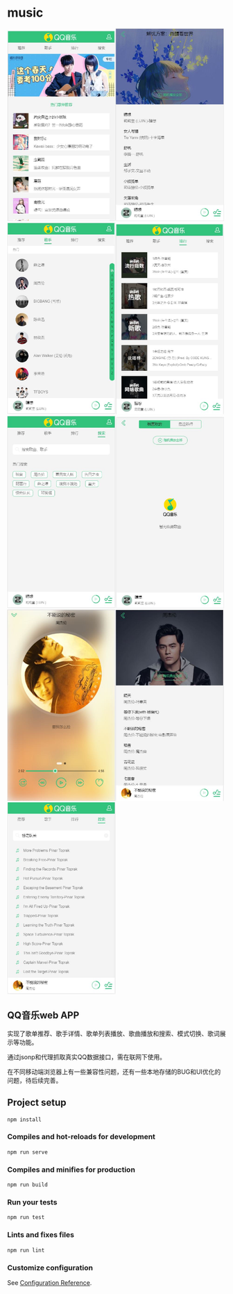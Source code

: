 # music
   <img src="https://raw.githubusercontent.com/kchsw/Hello-Github/master/image/QQ-001.JPG" width="250"><img src="https://raw.githubusercontent.com/kchsw/Hello-Github/master/image/QQ-002.JPG" width="250"><img src="https://raw.githubusercontent.com/kchsw/Hello-Github/master/image/QQ-003.JPG" width="250"><img src="https://raw.githubusercontent.com/kchsw/Hello-Github/master/image/QQ-004.JPG" width="250"><img src="https://raw.githubusercontent.com/kchsw/Hello-Github/master/image/QQ-005.JPG" width="250"><img src="https://raw.githubusercontent.com/kchsw/Hello-Github/master/image/QQ-006.JPG" width="250"><img src="https://raw.githubusercontent.com/kchsw/Hello-Github/master/image/QQ-007.JPG" width="250"><img src="https://raw.githubusercontent.com/kchsw/Hello-Github/master/image/QQ-008.JPG" width="250"><img src="https://raw.githubusercontent.com/kchsw/Hello-Github/master/image/QQ-009.JPG" width="250">
## QQ音乐web APP
   实现了歌单推荐、歌手详情、歌单列表播放、歌曲播放和搜索、模式切换、歌词展示等功能。
   
   通过jsonp和代理抓取真实QQ数据接口，需在联网下使用。
   
   在不同移动端浏览器上有一些兼容性问题，还有一些本地存储的BUG和UI优化的问题，待后续完善。
## Project setup
```
npm install
```

### Compiles and hot-reloads for development
```
npm run serve
```

### Compiles and minifies for production
```
npm run build
```

### Run your tests
```
npm run test
```

### Lints and fixes files
```
npm run lint
```

### Customize configuration
See [Configuration Reference](https://cli.vuejs.org/config/).
